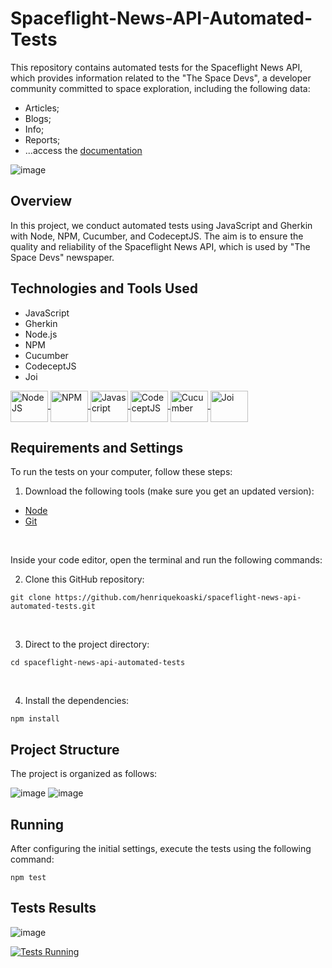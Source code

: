 # Spaceflight-News-API-Automated-Tests

This repository contains automated tests for the Spaceflight News API, which provides information related to the "The Space Devs",  a developer community committed to space exploration, including the following data:

 * Articles;
 * Blogs;
 * Info;
 * Reports;
 * ...access the [documentation](https://api.spaceflightnewsapi.net/v4/docs/)

![image](https://github.com/henriquekoaski/spaceflight-news-api-automated-tests/assets/135274801/64c8b510-62a0-4c0a-9cd9-d2d5e283615d)

## Overview

In this project, we conduct automated tests using JavaScript and Gherkin with Node, NPM, Cucumber, and CodeceptJS. The aim is to ensure the quality and reliability of the Spaceflight News API, which is used by "The Space Devs" newspaper.

## Technologies and Tools Used

- JavaScript
- Gherkin
- Node.js
- NPM
- Cucumber
- CodeceptJS
- Joi

<div>
 <a href="https://nodejs.org/en/">
  <img align="center" alt="NodeJS" height="50" width="60" src="https://cdn.jsdelivr.net/gh/devicons/devicon/icons/nodejs/nodejs-plain-wordmark.svg" />
 </a>
 <a href="https://www.npmjs.com/">
  <img align="center" alt="NPM" height="50" width="60" src="https://cdn.jsdelivr.net/gh/devicons/devicon/icons/npm/npm-original-wordmark.svg" />
 </a>
 <a href="https://www.javascript.com/">
  <img align="center" alt="Javascript" height="50" width="60" src="https://cdn.jsdelivr.net/gh/devicons/devicon/icons/javascript/javascript-plain.svg" />
 </a>
 <a href="https://codecept.io/">
  <img align="center" alt="CodeceptJS" height="50" width="60" src="https://www.svgrepo.com/show/330181/codeceptjs.svg" />
 </a>
 <a href="https://cucumber.io/" target="_blank">
  <img align="center" alt="Cucumber" height="50" width="60" src="https://cdn.jsdelivr.net/gh/devicons/devicon/icons/cucumber/cucumber-plain-wordmark.svg" />
 </a>
  <a href="https://joi.dev/" target="_blank">
  <img align="center" alt="Joi" height="50" width="60" src="https://i.imgur.com/InejDjb.png" />
 </a>

</div>

 ## Requirements and Settings

To run the tests on your computer, follow these steps:

1. Download the following tools (make sure you get an updated version):
 
 * [Node](https://nodejs.org/en/) 
 * [Git](https://git-scm.com/)
 
 <br/>

Inside your code editor, open the terminal and run the following commands:


2. Clone this GitHub repository:

 ```
 git clone https://github.com/henriquekoaski/spaceflight-news-api-automated-tests.git
 ```
<br/>

3. Direct to the project directory:

 ```
cd spaceflight-news-api-automated-tests
 ```
<br/>

4. Install the dependencies:

 ```
npm install
 ```
## Project Structure

The project is organized as follows:

![image](https://github.com/henriquekoaski/spaceflight-news-api-automated-tests/assets/135274801/2fd6a219-51fd-4a83-bf5b-52357173f150)
![image](https://github.com/henriquekoaski/spaceflight-news-api-automated-tests/assets/135274801/873f283f-551c-482b-be30-311298374afd)

## Running

After configuring the initial settings, execute the tests using the following command: 

 ```
 npm test
 ```

## Tests Results

![image](https://github.com/henriquekoaski/spaceflight-news-api-automated-tests/assets/135274801/285cc9d2-80d6-4c23-a743-be4e599bfbfd)

[![Tests Running](https://media.giphy.com/media/v1.Y2lkPTc5MGI3NjExZnlxZXBkemJ1aDdsMHYzbWMwdWphZDRscGFuY3U5cTJuMG5ycTYzNSZlcD12MV9pbnRlcm5hbF9naWZfYnlfaWQmY3Q9Zw/Eg4pEzGghm4MD9MxA2/giphy.gif)](https://media.giphy.com/media/v1.Y2lkPTc5MGI3NjExZnlxZXBkemJ1aDdsMHYzbWMwdWphZDRscGFuY3U5cTJuMG5ycTYzNSZlcD12MV9pbnRlcm5hbF9naWZfYnlfaWQmY3Q9Zw/Eg4pEzGghm4MD9MxA2/giphy.gif)
